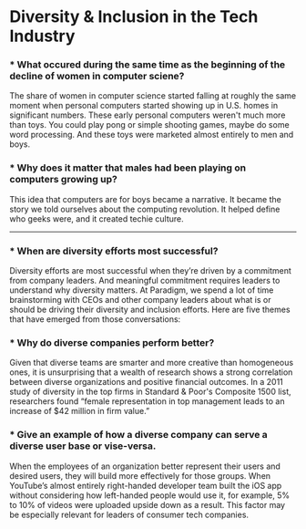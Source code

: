 # Diversity & Inclusion in the Tech Industry

### * What occured during the same time as the beginning of the decline of women in computer sciene?
 The share of women in computer science started falling at roughly the same moment when personal computers started showing up in U.S. homes in significant numbers.
 These early personal computers weren't much more than toys. You could play pong or simple shooting games, maybe do some word processing. And these toys were marketed almost entirely to men and boys.


### * Why does it matter that males had been playing on computers growing up?
This idea that computers are for boys became a narrative. It became the story we told ourselves about the computing revolution. It helped define who geeks were, and it created techie culture.

--------------------------------------------

### * When are diversity efforts most successful?

Diversity efforts are most successful when they’re driven by a commitment from company leaders. And meaningful commitment requires leaders to understand why diversity matters. At Paradigm, we spend a lot of time brainstorming with CEOs and other company leaders about what is or should be driving their diversity and inclusion efforts. Here are five themes that have emerged from those conversations: 

### * Why do diverse companies perform better?
Given that diverse teams are smarter and more creative than homogeneous ones, it is unsurprising that a wealth of research shows a strong correlation between diverse organizations and positive financial outcomes. In a 2011 study of diversity in the top firms in Standard & Poor's Composite 1500 list, researchers found “female representation in top management leads to an increase of $42 million in firm value.”

### * Give an example of how a diverse company can serve a diverse user base or vise-versa.
When the employees of an organization better represent their users and desired users, they will build more effectively for those groups. When YouTube’s almost entirely right-handed developer team built the iOS app without considering how left-handed people would use it, for example, 5% to 10% of videos were uploaded upside down as a result. This factor may be especially relevant for leaders of consumer tech companies.
